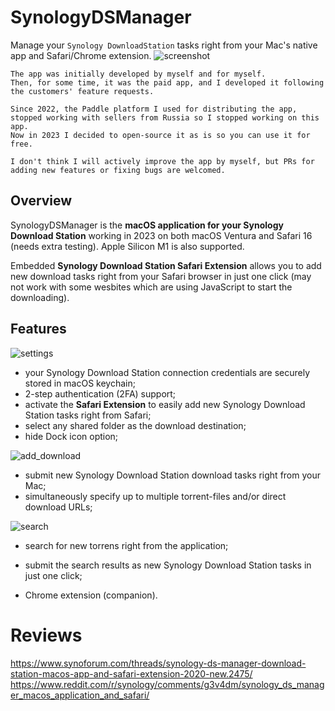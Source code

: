 # SynologyDSManager
Manage your `Synology DownloadStation` tasks right from your Mac's native app and Safari/Chrome extension.
![screenshot](https://github.com/skavans/SynologyDSManager/assets/6472406/e1355a86-85dd-4145-83d2-cb381a29955e)

```
The app was initially developed by myself and for myself.
Then, for some time, it was the paid app, and I developed it following the customers' feature requests.

Since 2022, the Paddle platform I used for distributing the app, stopped working with sellers from Russia so I stopped working on this app.
Now in 2023 I decided to open-source it as is so you can use it for free.

I don't think I will actively improve the app by myself, but PRs for adding new features or fixing bugs are welcomed.
```

## Overview

SynologyDSManager is the **macOS application for your Synology Download Station** working in 2023 on both macOS Ventura and Safari 16 (needs extra testing). Apple Silicon M1 is also supported.

Embedded **Synology Download Station Safari Extension** allows you to add new download tasks right from your Safari browser in just one click (may not work with some wesbites which are using JavaScript to start the downloading).

## Features
![settings](https://github.com/skavans/SynologyDSManager/assets/6472406/64c9b588-8c9d-4436-9af4-b404f960db7a)

- your Synology Download Station connection credentials are securely stored in macOS keychain;
- 2-step authentication (2FA) support;
- activate the **Safari Extension** to easily add new Synology Download Station tasks right from Safari;
- select any shared folder as the download destination;
- hide Dock icon option;

![add_download](https://github.com/skavans/SynologyDSManager/assets/6472406/7518ac05-951e-4369-b5f6-8d111d1046d8)

- submit new Synology Download Station download tasks right from your Mac;
- simultaneously specify up to multiple torrent-files and/or direct download URLs;

![search](https://github.com/skavans/SynologyDSManager/assets/6472406/ecdd2ce5-77cf-4830-8560-e17b0eb75e2f)

- search for new torrens right from the application;
- submit the search results as new Synology Download Station tasks in just one click;

- Chrome extension (companion).

# Reviews
https://www.synoforum.com/threads/synology-ds-manager-download-station-macos-app-and-safari-extension-2020-new.2475/
https://www.reddit.com/r/synology/comments/g3v4dm/synology_ds_manager_macos_application_and_safari/

